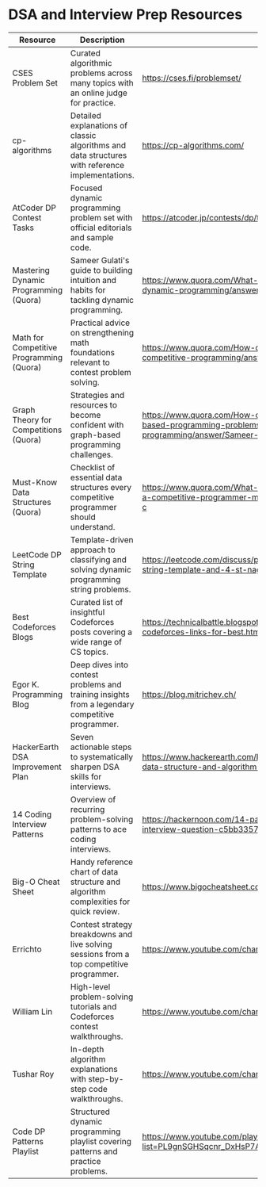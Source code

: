 # DSA and Interview Prep Resources

| Resource | Description | Link |
| --- | --- | --- |
| CSES Problem Set | Curated algorithmic problems across many topics with an online judge for practice. | https://cses.fi/problemset/ |
| cp-algorithms | Detailed explanations of classic algorithms and data structures with reference implementations. | https://cp-algorithms.com/ |
| AtCoder DP Contest Tasks | Focused dynamic programming problem set with official editorials and sample code. | https://atcoder.jp/contests/dp/tasks |
| Mastering Dynamic Programming (Quora) | Sameer Gulati's guide to building intuition and habits for tackling dynamic programming. | https://www.quora.com/What-are-the-best-ways-to-master-dynamic-programming/answer/Sameer-Gulati-3 |
| Math for Competitive Programming (Quora) | Practical advice on strengthening math foundations relevant to contest problem solving. | https://www.quora.com/How-do-I-get-good-at-math-for-competitive-programming/answer/Sameer-Gulati-3 |
| Graph Theory for Competitions (Quora) | Strategies and resources to become confident with graph-based programming challenges. | https://www.quora.com/How-can-I-be-good-at-graph-theory-based-programming-problems-in-competitive-programming/answer/Sameer-Gulati-3 |
| Must-Know Data Structures (Quora) | Checklist of essential data structures every competitive programmer should understand. | https://www.quora.com/What-is-a-list-of-data-structures-that-a-competitive-programmer-must-know/answer/Sameer-Gulati-3?c |
| LeetCode DP String Template | Template-driven approach to classifying and solving dynamic programming string problems. | https://leetcode.com/discuss/post/651719/how-to-solve-dp-string-template-and-4-st-nagj/ |
| Best Codeforces Blogs | Curated list of insightful Codeforces posts covering a wide range of CS topics. | https://technicalbattle.blogspot.com/2020/05/best-blogs-on-codeforces-links-for-best.html |
| Egor K. Programming Blog | Deep dives into contest problems and training insights from a legendary competitive programmer. | https://blog.mitrichev.ch/ |
| HackerEarth DSA Improvement Plan | Seven actionable steps to systematically sharpen DSA skills for interviews. | https://www.hackerearth.com/blog/7-steps-to-improve-your-data-structure-and-algorithm-skills |
| 14 Coding Interview Patterns | Overview of recurring problem-solving patterns to ace coding interviews. | https://hackernoon.com/14-patterns-to-ace-any-coding-interview-question-c5bb3357f6ed |
| Big-O Cheat Sheet | Handy reference chart of data structure and algorithm complexities for quick review. | https://www.bigocheatsheet.com/ |
| Errichto | Contest strategy breakdowns and live solving sessions from a top competitive programmer. | https://www.youtube.com/channel/UCRPMAqdtSgd0Ipeef7iFsKw |
| William Lin | High-level problem-solving tutorials and Codeforces contest walkthroughs. | https://www.youtube.com/channel/UCBr_Fu6q9iHYQCh13jmpbrg |
| Tushar Roy | In-depth algorithm explanations with step-by-step code walkthroughs. | https://www.youtube.com/channel/UCKuDLsO0Wwef53qdHPjbU2Q |
| Code DP Patterns Playlist | Structured dynamic programming playlist covering patterns and practice problems. | https://www.youtube.com/playlist?list=PL9gnSGHSqcnr_DxHsP7AW9ftq0AtAyYqJ |

